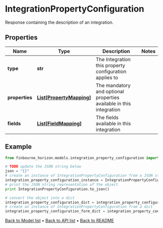 # IntegrationPropertyConfiguration

Response containing the description of an integration.

## Properties
Name | Type | Description | Notes
------------ | ------------- | ------------- | -------------
**type** | **str** | The Integration this property configuration applies to | 
**properties** | [**List[PropertyMapping]**](PropertyMapping.md) | The mandatory and optional properties available in this integration | 
**fields** | [**List[FieldMapping]**](FieldMapping.md) | The fields available in this integration | 

## Example

```python
from finbourne_horizon.models.integration_property_configuration import IntegrationPropertyConfiguration

# TODO update the JSON string below
json = "{}"
# create an instance of IntegrationPropertyConfiguration from a JSON string
integration_property_configuration_instance = IntegrationPropertyConfiguration.from_json(json)
# print the JSON string representation of the object
print IntegrationPropertyConfiguration.to_json()

# convert the object into a dict
integration_property_configuration_dict = integration_property_configuration_instance.to_dict()
# create an instance of IntegrationPropertyConfiguration from a dict
integration_property_configuration_form_dict = integration_property_configuration.from_dict(integration_property_configuration_dict)
```
[Back to Model list](../README.md#documentation-for-models) &#8226; [Back to API list](../README.md#documentation-for-api-endpoints) &#8226; [Back to README](../README.md)



